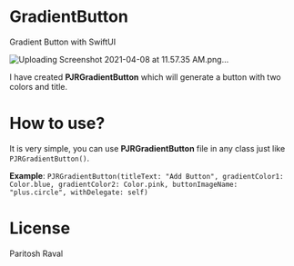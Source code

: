 # GradientButton

Gradient Button with SwiftUI


![Uploading Screenshot 2021-04-08 at 11.57.35 AM.png…]()



I have created **PJRGradientButton** which will generate a button with two colors and title.


# How to use?

It is very simple, you can use **PJRGradientButton** file in any class just like `PJRGradientButton()`. 


**Example**: `PJRGradientButton(titleText: "Add Button", gradientColor1: Color.blue, gradientColor2: Color.pink, buttonImageName: "plus.circle", withDelegate: self)`



License
=====================
Paritosh Raval
